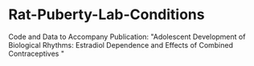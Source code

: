 # Rat-Puberty-Lab-Conditions
Code and Data to Accompany Publication: "Adolescent Development of Biological Rhythms: Estradiol Dependence and   Effects of Combined Contraceptives  "
